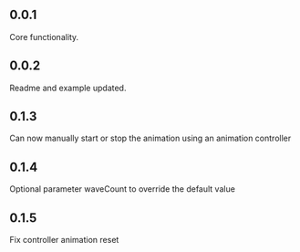 ## 0.0.1

Core functionality.

## 0.0.2

Readme and example updated.

## 0.1.3

Can now manually start or stop the animation using an animation controller

## 0.1.4

Optional parameter waveCount to override the default value

## 0.1.5

Fix controller animation reset
